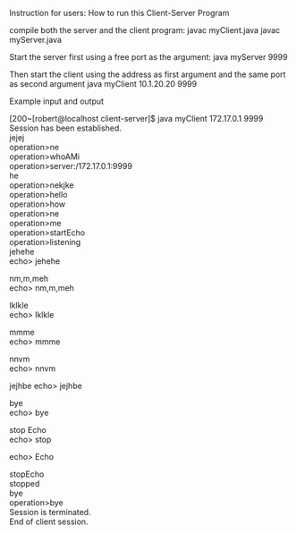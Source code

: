 Instruction for users:
How to run this Client-Server Program

compile both the server and the client program:
javac myClient.java
javac myServer.java

Start the server first using a free port as the argument:
java myServer 9999

Then start the client using the address as first argument and the same port as second argument
java myClient 10.1.20.20 9999






Example input and output





[200~[robert@localhost client-server]$ java myClient 172.17.0.1 9999  
Session has been established.  
jejej  
operation>ne  
operation>whoAMi  
operation>server:/172.17.0.1:9999  
he  
operation>nekjke  
operation>hello  
operation>how  
operation>ne  
operation>me  
operation>startEcho  
operation>listening  
jehehe  
echo> jehehe  

nm,m,meh  
echo> nm,m,meh  

lklkle  
echo> lklkle  

mmme  
echo> mmme  

nnvm  
echo> nnvm  

jejhbe
echo> jejhbe  

bye   
echo> bye  

stop Echo  
echo> stop  

echo> Echo  

stopEcho  
stopped  
bye  
operation>bye  
Session is terminated.  
End of client session.  
 
